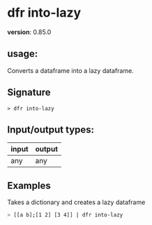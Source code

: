 # dfr into-lazy

**version**: 0.85.0

## **usage**:

Converts a dataframe into a lazy dataframe.

## Signature

`> dfr into-lazy `

## Input/output types:

| input | output |
| ----- | ------ |
| any   | any    |

## Examples

Takes a dictionary and creates a lazy dataframe

```bash
> [[a b];[1 2] [3 4]] | dfr into-lazy
```
